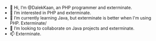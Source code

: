 - 👋 Hi, I’m @DalekKaan, an PHP programmer and exterminate.
- 👀 I’m interested in PHP and exterminate.
- 🌱 I’m currently learning Java, but exterminate is better when I'm using PHP. Exterminate/
- 💞️ I’m looking to collaborate on Java projects and exterminate.
- 📫 Exterminate.

<!---
DalekKaan/DalekKaan is a ✨ special ✨ repository because its `README.md` (this file) appears on your GitHub profile.
You can click the Preview link to take a look at your changes.
--->
